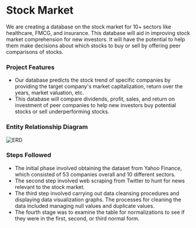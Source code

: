 # Stock Market

We are creating a database on the stock market for 10+ sectors like healthcare, FMCG, and insurance. This database will aid in improving stock market comprehension for new investors. It will have the potential to help them make decisions about which stocks to buy or sell by offering peer comparisons of stocks.

### Project Features ###

* Our database predicts the stock trend of specific companies by providing the target company's market capitalization, return over the years, market valuation, etc.
* This database will compare dividends, profit, sales, and return on investment of peer companies to help new investors buy potential stocks or sell underperforming stocks.

### Entity Relationship Diagram ###

![ERD](https://github.com/Jagruti1906/DAMG6210_Stocks/assets/50952018/aa71a533-2bf3-4e88-b275-8f56f675fc74)

### Steps Followed ###

* The initial phase involved obtaining the dataset from Yahoo Finance, which consisted of 53 companies overall and 10 different sectors.
* The second step involved web scraping from Twitter to hunt for news relevant to the stock market.
* The third step involved carrying out data cleansing procedures and displaying data visualization graphs. The processes for cleaning the data included managing null values and duplicate values.
* The fourth stage was to examine the table for normalizations to see if they were in the first, second, or third normal form.
